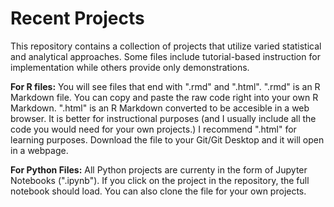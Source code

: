 # Recent Projects
This repository contains a collection of projects that utilize varied statistical and analytical approaches. Some files include tutorial-based instruction for implementation while others provide only demonstrations.  

**For R files:** You will see files that end with ".rmd" and ".html". ".rmd" is an R Markdown file. You can copy and paste the raw code right into your own R Markdown. ".html" is an R Markdown converted to be accesible in a web browser. It is better for instructional purposes (and I usually include all the code you would need for your own projects.) I recommend ".html" for learning purposes. Download the file to your Git/Git Desktop and it will open in a webpage.  

**For Python Files:** All Python projects are currenty in the form of Jupyter Notebooks (".ipynb"). If you click on the project in the repository, the full notebook should load. You can also clone the file for your own projects. 
